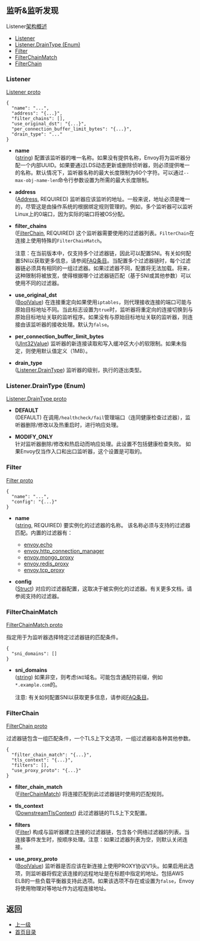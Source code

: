 ## 监听&监听发现

Listener[架构概述](../v2APIreference/ListenersandLDS.md)

- [Listener](#listener)
- [Listener.DrainType (Enum)](#listenerdraintype-enum)
- [Filter](#filter)
- [FilterChainMatch](#filterchainmatch)
- [FilterChain](#filterchain)


### Listener
[Listener proto](https://github.com/envoyproxy/data-plane-api/blob/master/api/lds.proto#L34)

```
{
  "name": "...",
  "address": "{...}",
  "filter_chains": [],
  "use_original_dst": "{...}",
  "per_connection_buffer_limit_bytes": "{...}",
  "drain_type": "..."
}
```
- **name**<br />
	([string](https://developers.google.com/protocol-buffers/docs/proto#scalar)) 配置该监听器的唯一名称。如果没有提供名称，Envoy将为监听器分配一个内部UUID。如果要通过LDS动态更新或删除侦听器，则必须提供唯一的名称。默认情况下，监听器名称的最大长度限制为60个字符。可以通过`--max-obj-name-len`命令行参数设置为所需的最大长度限制。

- **address**<br />
	([Address](../v2APIreference/Networkaddresses.md), REQUIRED) 监听器应该监听的地址。一般来说，地址必须是唯一的，尽管这是由操作系统的根据绑定规则管理的。例如，多个监听器可以监听Linux上的0端口，因为实际的端口将被OS分配。

- **filter_chains**<br />
	([FilterChain](#filterchain), REQUIRED) 这个监听器需要使用的过滤器列表。`FilterChain`在连接上使用特殊的`FilterChainMatch`。

    注意：在当前版本中，仅支持多个过滤器链，因此可以配置SNI。有关如何配置SNI以获取更多信息，请参阅[FAQ条目](../FAQ/HowdoIsetupSNI.md)。当配置多个过滤器链时，每个过滤器链必须具有相同的一组过滤器。如果过滤器不同，配置将无法加载。将来，这种限制将被放宽，使得根据哪个过滤器链匹配（基于SNI或其他参数）可以使用不同的过滤器。

- **use_original_dst**<br />
	([BoolValue](https://developers.google.com/protocol-buffers/docs/reference/google.protobuf#boolvalue)) 在连接重定向如果使用`iptables`，则代理接收连接的端口可能与原始目标地址不同。当此标志设置为`true`时，监听器将重定向的连接切换到与原始目标地址关联的监听程序。如果没有与原始目标地址关联的监听器，则连接由该监听器的接收处理。默认为`false`。

- **per_connection_buffer_limit_bytes**<br />
	([UInt32Value](https://developers.google.com/protocol-buffers/docs/reference/google.protobuf#uint32value)) 监听器的新连接读取和写入缓冲区大小的软限制。如果未指定，则使用默认值定义（1MB）。

- **drain_type**<br />
	([Listener.DrainType](#listenerdraintype-enum)) 监听器的级别，执行的逐出类型。

### Listener.DrainType (Enum)
[Listener.DrainType proto](https://github.com/envoyproxy/data-plane-api/blob/master/api/lds.proto#L93)

- **DEFAULT**<br />
	(DEFAULT) 在调用`/healthcheck/fail`管理端口（连同健康检查过滤器），监听器删除/修改以及热重启时，进行响应处理。

- **MODIFY_ONLY**<br />
    针对监听器删除/修改和热启动而响应处理。此设置不包括健康检查失败。 如果Envoy仅当作入口和出口监听器，这个设置是可取的。


### Filter
[Filter proto](https://github.com/envoyproxy/data-plane-api/blob/master/api/lds.proto#L107)

```
{
  "name": "...",
  "config": "{...}"
}
```
- **name**<br />
	([string](https://developers.google.com/protocol-buffers/docs/proto#scalar), REQUIRED) 要实例化的过滤器的名称。 该名称必须与支持的过滤器匹配。内置的过滤器有：

    - [envoy.echo](../Configurationreference/Networkfilters/Echo.md)
    - [envoy.http_connection_manager](../Configurationreference/HTTPconnectionmanager.md)
    - [envoy.mongo_proxy](../Configurationreference/Networkfilters/Mongoproxy.md)
    - [envoy.redis_proxy](../Configurationreference/Networkfilters/Redisproxy.md)
    - [envoy.tcp_proxy](../Configurationreference/Networkfilters/TCPproxy.md)

- **config**<br />
	([Struct](https://developers.google.com/protocol-buffers/docs/reference/google.protobuf#struct)) 对应的过滤器配置，这取决于被实例化的过滤器。有关更多文档，请参阅支持的过滤器。

### FilterChainMatch
[FilterChainMatch proto](https://github.com/envoyproxy/data-plane-api/blob/master/api/lds.proto#L134)

指定用于为监听器选择特定过滤器链的匹配条件。

```
{
  "sni_domains": []
}
```
- **sni_domains**<br />
	([string](https://developers.google.com/protocol-buffers/docs/proto#scalar)) 如果非空，则考虑`SNI`域名。可能包含通配符前缀，例如`*.example.com`的。

    注意: 有关如何配置SNI以获取更多信息，请参阅[FAQ条目](../FAQ/HowdoIsetupSNI.md)。
    

### FilterChain
[FilterChain proto](https://github.com/envoyproxy/data-plane-api/blob/master/api/lds.proto#L178)

过滤器链包含一组匹配条件，一个TLS上下文选项，一组过滤器和各种其他参数。

```
{
  "filter_chain_match": "{...}",
  "tls_context": "{...}",
  "filters": [],
  "use_proxy_proto": "{...}"
}
```
- **filter_chain_match**<br />
	([FilterChainMatch](#filterchainmatch)) 将连接匹配到此过滤器链时使用的匹配规则。

- **tls_context**<br />
	([DownstreamTlsContext](../v2APIreference/CommonTLSconfiguration.md)) 此过滤器链的TLS上下文配置。

- **filters**<br />
	([Filter](#filter)) 构成与监听器建立连接的过滤器链，包含各个网络过滤器的列表。当连接事件发生时，按顺序处理。注意：如果过滤器列表为空，则默认关闭连接。

- **use_proxy_proto**<br />
	([BoolValue](https://developers.google.com/protocol-buffers/docs/reference/google.protobuf#boolvalue)) 监听器是否应该在新连接上使用PROXY协议V1头。如果启用此选项，则监听器将假定该连接的远程地址是在标题中指定的地址。包括AWS ELB的一些负载平衡器支持此选项。如果该选项不存在或设置为`false`，Envoy将使用物理对等地址作为远程连接地址。


## 返回
- [上一级](../v2APIreference.md)
- [首页目录](../README.md)